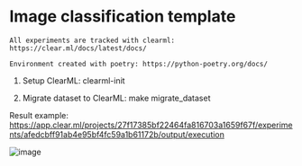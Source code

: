 # Image classification template 

```
All experiments are tracked with clearml: https://clear.ml/docs/latest/docs/

Environment created with poetry: https://python-poetry.org/docs/
```

1. Setup ClearML: clearml-init

2. Migrate dataset to ClearML: make migrate_dataset

Result example: https://app.clear.ml/projects/27f17385bf22464fa816703a1659f67f/experiments/afedcbff91ab4e95bf4fc59a1b61172b/output/execution

![image](https://github.com/ArtemVerbov/ImageClassification/assets/59263685/de67e178-f514-4ac3-8487-b9e5f2d99e2a)

